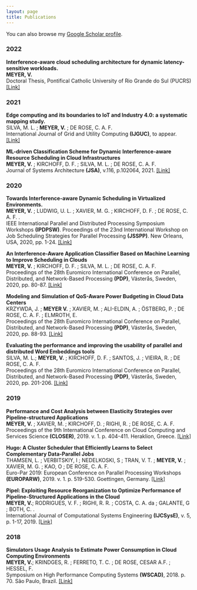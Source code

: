 ```yaml
---
layout: page
title: Publications
---
```


You can also browse my <a href="https://scholar.google.com.br/citations?user=t9wEQ7wAAAAJ&hl=en&oi=sra" target="_blank">Google Scholar profile</a>.
<br />

<h3>
    <a name='2022'></a> 2022
</h3>

<div class="media">
    <div class="media-body">
       <p class="media-heading">
          <strong> Interference-aware cloud scheduling architecture for dynamic latency-sensitive workloads.</strong><br />
         <b>MEYER, V.</b><br />
		Doctoral Thesis, Pontifical Catholic University of Rio Grande do Sul (PUCRS)<a href="https://tede2.pucrs.br/tede2/bitstream/tede/10326/2/VINICIUS_MEYER_TES.pdf">[Link]</a><br />
       </p>
    </div>
</div>



<h3>
    <a name='2021'></a> 2021
</h3>

<div class="media">
    <div class="media-body">
       <p class="media-heading">
          <strong> Edge computing and its boundaries to IoT and Industry 4.0: a systematic mapping study.</strong><br />
          SILVA, M. L. ; <b>MEYER, V.</b> ; DE ROSE, C. A. F.<br />
		International Journal of Grid and Utility Computing <b>(IJGUC)</b>, to appear. <a href="https://www.inderscience.com/info/ingeneral/forthcoming.php?jcode=IJGUC">[Link]</a><br />
       </p>
    </div>
</div>

<div class="media">
    <div class="media-body">
       <p class="media-heading">
          <strong>ML-driven Classification Scheme for Dynamic Interference-aware Resource Scheduling in Cloud Infrastructures</strong><br />
          <b>MEYER, V.</b> ; KIRCHOFF, D. F. ;  SILVA, M. L. ; DE ROSE, C. A. F.<br />
		Journal of Systems Architecture <b>(JSA)</b>, v.116, p.102064, 2021. <a href="https://doi.org/10.1016/j.sysarc.2021.102064">[Link]</a><br />
       </p>
    </div>
</div>



<h3>
    <a name='2020'></a> 2020
</h3>




<div class="media">
    <div class="media-body">
       <p class="media-heading">
          <strong>Towards Interference-aware Dynamic Scheduling in Virtualized Environments.</strong><br />
          <b>MEYER, V.</b> ; LUDWIG, U. L. ; XAVIER, M. G. ; KIRCHOFF, D. F. ; DE ROSE, C. A. F. .<br />
		IEEE International Parallel and Distributed Processing Symposium Workshops <b>(IPDPSW)</b>. Proceedings of the 23nd International Workshop on Job Scheduling Strategies for Parallel Processing <b>(JSSPP)</b>. New Orleans, USA, 2020, pp. 1-24. <a href="https://link.springer.com/chapter/10.1007/978-3-030-63171-0_1">[Link]</a><br />
       </p>
    </div>
</div>



<div class="media">
    <div class="media-body">
       <p class="media-heading">
          <strong>An Interference-Aware Application Classifier Based on Machine Learning to Improve Scheduling in Clouds</strong><br />
          <b>MEYER, V.</b> ; KIRCHOFF, D. F. ;  SILVA, M. L. ; DE ROSE, C. A. F.<br />
		Proceedings of the 28th Euromicro International Conference on Parallel, Distributed, and Network-Based Processing <b>(PDP)</b>, Västerås, Sweden, 2020, pp. 80-87. <a href="https://ieeexplore.ieee.org/document/9092335">[Link]</a><br />
       </p>
    </div>
</div>

<div class="media">
    <div class="media-body">
       <p class="media-heading">
          <strong>Modeling and Simulation of QoS-Aware Power Budgeting in Cloud Data Centers</strong><br />
          KRZYWDA, J. ; <b>MEYER V.</b> ; XAVIER, M. ;  ALI-ELDIN, A. ; ÖSTBERG, P. ; DE ROSE, C. A. F. ; ELMROTH, E.<br />
		Proceedings of the 28th Euromicro International Conference on Parallel, Distributed, and Network-Based Processing <b>(PDP)</b>, Västerås, Sweden, 2020, pp. 88-93. <a href="https://ieeexplore.ieee.org/document/9092433">[Link]</a><br />
       </p>
    </div>
</div>

<div class="media">
    <div class="media-body">
       <p class="media-heading">
          <strong>Evaluating the performance and improving the usability of parallel and distributed Word Embeddings tools</strong><br />
          SILVA, M. L.; <b>MEYER, V.</b> ; KIRCHOFF, D. F. ; SANTOS, J. ; VIEIRA, R. ; DE ROSE, C. A. F.<br />
		Proceedings of the 28th Euromicro International Conference on Parallel, Distributed, and Network-Based Processing <b>(PDP)</b>, Västerås, Sweden, 2020, pp. 201-206. <a href="https://ieeexplore.ieee.org/document/9092420">[Link]</a><br />
       </p>
    </div>
</div>


<h3>
    <a name='2019'></a> 2019
</h3>

<div class="media">
    <div class="media-body">
       <p class="media-heading">
          <strong>Performance and Cost Analysis between Elasticity Strategies over Pipeline-structured Applications
</strong><br />
          <b>MEYER, V.</b> ; XAVIER, M. ; KIRCHOFF, D. ; RIGHI, R. ; DE ROSE, C. A. F.<br />
		Proceedings of the 9th International Conference on Cloud Computing and Services Science <b>(CLOSER)</b>, 2019. v. 1. p. 404-411. Heraklion, Greece. <a href="http://www.scitepress.org/DigitalLibrary/Link.aspx?doi=10.5220/0007729004040411">[Link]</a> <br />
       </p>
    </div>
</div>

<div class="media">
    <div class="media-body">
       <p class="media-heading">
          <strong>Hugo: A Cluster Scheduler that Efficiently Learns to Select Complementary Data-Parallel Jobs
</strong><br />
          THAMSEN, L. ; VERBITSKIY, I ; NEDELKOSKI, S ; TRAN, V. T. ; <b>MEYER, V.</b> ; XAVIER, M. G. ; KAO, O ; DE ROSE, C. A. F. <br />
		Euro-Par 2019: European Conference on Parallel Processing Workshops <b>(EUROPARW)</b>, 2019. v. 1. p. 519-530. Goettingen, Germany. <a href="https://link.springer.com/chapter/10.1007%2F978-3-030-48340-1_40">[Link]</a><br />
       </p>
    </div>
</div>

<div class="media">
    <div class="media-body">
       <p class="media-heading">
          <strong>Pipel: Exploiting Resource Reorganization to Optimize Performance of Pipeline-Structured Applications in the Cloud
</strong><br />
          <b>MEYER, V.</b>; RODRIGUES, V. F. ; RIGHI, R. R. ; COSTA, C. A. da ; GALANTE, G ; BOTH, C. .<br />
		International Journal of Computational Systems Engineering <b>(IJCSysE)</b>, v. 5, p. 1-17, 2019. <a href="https://www.inderscience.com/offer.php?id=98414">[Link]</a> <br />
       </p>
    </div>
</div>


<h3>
    <a name='2018'></a> 2018
</h3>

<div class="media">
    <div class="media-body">
       <p class="media-heading">
          <strong>Simulators Usage Analysis to Estimate Power Consumption in Cloud Computing Environments
</strong><br />
          <b>MEYER, V.</b>; KRINDGES, R. ; FERRETO, T. C. ; DE ROSE, CESAR A.F. ; HESSEL, F.<br />
		Symposium on High Performance Computing Systems <b>(WSCAD)</b>, 2018. p. 70. São Paulo, Brazil. <a href="https://ieeexplore.ieee.org/document/8748875/">[Link]</a> <br />
       </p>
    </div>
</div>
